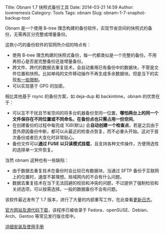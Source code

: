 Title: Obnam 1.7 快照式备份工具
Date: 2014-03-21 14:59
Author: lovenemesis
Category: Tools
Tags: obnam
Slug: obnam-1-7-snaphot-backup-tool

Obnam 是一个使用 B-tree
理念构建的备份软件，实现节省空间的快照式的备份，无需再区分完整或增量备份。

这款小巧的备份软件的官网所介绍的特点有：

-   使用 B-tree
    理念构建的快照式备份，每一代都类似是一个完整的备份。不用再担心是否是完整备份还是增量备份。
-   跨文件、跨代的数据去重复技术，会自动重用已有备份中的数据块，不管是文件位置和快照。比如单纯的文件移动操作不再生成多余数据块。但是当下的实现[有一些限制](http://liw.fi/obnam/faq/dedup/)。
-   可以实现基于 GPG 的加密。

相比其他基于 rsync 的备份方案，如 deja-dup 和 backintime，obnam
的优势在于：

-   可以互不干扰且节省空间的将多台机器备份至同一位置，**哪怕两台上的同一个文件保存在不同位置或不同命名，在备份点也只需占用一份空间**。
-   在创建备份的过程中每完成 1GB(默认)
    会**自动创建一个检查点**，若是之后由于意外原因备份中断，都可以从最近的检查点恢复，而不必重头开始。这对于首次备份或者巨大变化时非常贴心。
-   备份文件可以**通过 FUSE
    以只读模式挂载**，且支持各种文件操作，方便筛选性的选择单一文件恢复。

当然 obnam 这种也有一些缺陷：

-   由于数据去重复技术在备份时会比较已有数据块，当通过 SFTP
    备份于互联网上的位置时，速度不甚理想。局域网内的不会有什么问题。
-   数据去重复技术在当下无法回避的校验和冲突的问题，不过提供了强制检验和关闭选项，可以按需选择。一般的数据备份不会有问题。

该软件最近发布了 1.7
版本，进行了大量的内部重写工作，在此查看[更新日志](http://liw.fi/obnam/NEWS/)。

[官方网站及源代码下载](http://liw.fi/obnam/)，该程序已被收录于
Fedora、openSUSE、Debian、Arch、Gentoo 等常见发行版仓库中。

[详细安装及使用手册](http://code.liw.fi/obnam/manual/manual.html)
